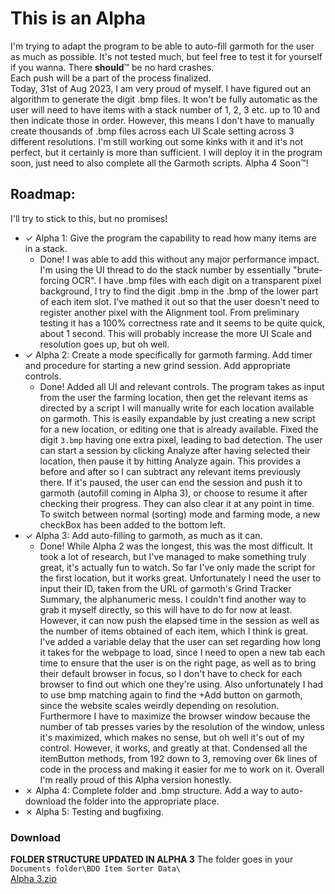 # This is an Alpha
I'm trying to adapt the program to be able to auto-fill garmoth for the user as much as possible. It's not tested much, but feel free to test it for yourself if you wanna. There **should**™ be no hard crashes.<br />
Each push will be a part of the process finalized.<br />
Today, 31st of Aug 2023, I am very proud of myself. I have figured out an algorithm to generate the digit .bmp files. It won't be fully automatic as the user will need to have items with a stack number of 1, 2, 3 etc. up to 10 and then indicate those in order. However, this means I don't have to manually create thousands of .bmp files across each UI Scale setting across 3 different resolutions. I'm still working out some kinks with it and it's not perfect, but it certainly is more than sufficient. I will deploy it in the program soon, just need to also complete all the Garmoth scripts. Alpha 4 Soon™!
## Roadmap:
I'll try to stick to this, but no promises!
- ✓ Alpha 1: Give the program the capability to read how many items are in a stack.
  - Done! I was able to add this without any major performance impact. I'm using the UI thread to do the stack number by essentially "brute-forcing OCR". I have .bmp files with each digit on a transparent pixel background, I try to find the digit .bmp in the .bmp of the lower part of each item slot. I've mathed it out so that the user doesn't need to register another pixel with the Alignment tool. From preliminary testing it has a 100% correctness rate and it seems to be quite quick, about 1 second. This will probably increase the more UI Scale and resolution goes up, but oh well.
- ✓ Alpha 2: Create a mode specifically for garmoth farming. Add timer and procedure for starting a new grind session. Add appropriate controls.
  - Done! Added all UI and relevant controls. The program takes as input from the user the farming location, then get the relevant items as directed by a script I will manually write for each location available on garmoth. This is easily expandable by just creating a new script for a new location, or editing one that is already available. Fixed the digit `3.bmp` having one extra pixel, leading to bad detection. The user can start a session by clicking Analyze after having selected their location, then pause it by hitting Analyze again. This provides a before and after so I can subtract any relevant items previously there. If it's paused, the user can end the session and push it to garmoth (autofill coming in Alpha 3), or choose to resume it after checking their progress. They can also clear it at any point in time. To switch between normal (sorting) mode and farming mode, a new checkBox has been added to the bottom left.
- ✓ Alpha 3: Add auto-filling to garmoth, as much as it can.
  - Done! While Alpha 2 was the longest, this was the most difficult. It took a lot of research, but I've managed to make something truly great, it's actually fun to watch. So far I've only made the script for the first location, but it works great. Unfortunately I need the user to input their ID, taken from the URL of garmoth's Grind Tracker Summary, the alphanumeric mess. I couldn't find another way to grab it myself directly, so this will have to do for now at least. However, it can now push the elapsed time in the session as well as the number of items obtained of each item, which I think is great. I've added a variable delay that the user can set regarding how long it takes for the webpage to load, since I need to open a new tab each time to ensure that the user is on the right page, as well as to bring their default browser in focus, so I don't have to check for each browser to find out which one they're using. Also unfortunately I had to use bmp matching again to find the +Add button on garmoth, since the website scales weirdly depending on resolution. Furthermore I have to maximize the browser window because the number of tab presses varies by the resolution of the window, unless it's maximized, which makes no sense, but oh well it's out of my control. However, it works, and greatly at that. Condensed all the itemButton methods, from 192 down to 3, removing over 6k lines of code in the process and making it easier for me to work on it. Overall I'm really proud of this Alpha version honestly.
- ✗ Alpha 4: Complete folder and .bmp structure. Add a way to auto-download the folder into the appropriate place.
- ✗ Alpha 5: Testing and bugfixing.<br />
### Download
**FOLDER STRUCTURE UPDATED IN ALPHA 3** The folder goes in your `Documents folder\BDO Item Sorter Data\`<br />
[Alpha 3.zip](https://github.com/ErisLoona/BDO-Item-Sorter/files/12433780/Alpha.3.zip)
